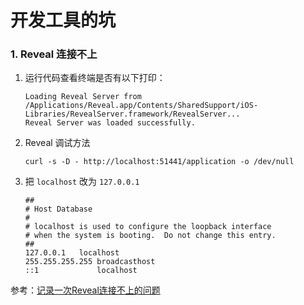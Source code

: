 # 开发工具的坑

<!--
create time: 2020-04-21 13:20:00
Author: <黄东鸿>
-->

### 1. Reveal 连接不上

1. 运行代码查看终端是否有以下打印：

    ```
    Loading Reveal Server from /Applications/Reveal.app/Contents/SharedSupport/iOS-Libraries/RevealServer.framework/RevealServer...
    Reveal Server was loaded successfully.
    ```
2. Reveal 调试方法

    ```
    curl -s -D - http://localhost:51441/application -o /dev/null
    ```

3. 把 `localhost` 改为 `127.0.0.1`

    ```
    ##
    # Host Database
    #
    # localhost is used to configure the loopback interface
    # when the system is booting.  Do not change this entry.
    ##
    127.0.0.1	localhost
    255.255.255.255	broadcasthost
    ::1             localhost
    ```
参考：[记录一次Reveal连接不上的问题](https://juejin.im/post/5b18c015f265da6e363c924b)